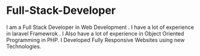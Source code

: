 # Full-Stack-Developer
I am a Full Stack Developer in Web Development . I have a lot of experience in laravel Framewrok .  I Also have a lot of experience in Object Oriented Programming in PHP. I Developed Fully Responsive Websites using new Technologies.
